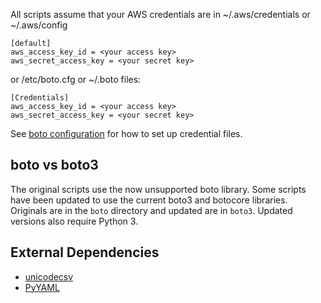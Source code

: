 All scripts assume that your AWS credentials are in ~/.aws/credentials or ~/.aws/config

    [default]
    aws_access_key_id = <your access key>
    aws_secret_access_key = <your secret key>

or /etc/boto.cfg or ~/.boto files:

    [Credentials]
    aws_access_key_id = <your access key>
    aws_secret_access_key = <your secret key>

See [boto configuration](http://boto3.readthedocs.org/en/latest/guide/configuration.html) for how to set up credential files.

## boto vs boto3
The original scripts use the now unsupported boto library. Some scripts have been updated to use the current boto3 and botocore libraries. Originals are in the `boto` directory and updated are in `boto3`. Updated versions also require Python 3.

## External Dependencies
 * [unicodecsv](https://pypi.python.org/pypi/unicodecsv)
 * [PyYAML](https://pypi.python.org/pypi/PyYAML)
